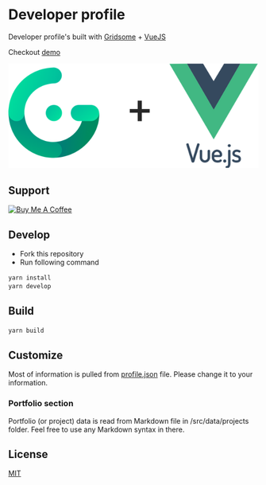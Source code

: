 # Developer profile
Developer profile's built with [Gridsome](https://gridsome.org/) + [VueJS](https://vuejs.org/)

Checkout [demo](me.coddeine.com)

![Gridsome + Vue](/docs/images/gridsome_vue.png)

## Support
<a href="https://www.buymeacoffee.com/8buMYCOog" target="_blank"><img src="https://www.buymeacoffee.com/assets/img/custom_images/orange_img.png" alt="Buy Me A Coffee" style="height: auto !important;width: auto !important;"></a>



## Develop
- Fork this repository
- Run following command
```bash
yarn install
yarn develop
```

## Build

```bash
yarn build
```

## Customize
Most of information is pulled from [profile.json](/src/data/profile.json) file. Please change it to your information.

### Portfolio section
Portfolio (or project) data is read from Markdown file in /src/data/projects folder. Feel free to use any Markdown syntax in there.

## License
[MIT](https://opensource.org/licenses/MIT)

